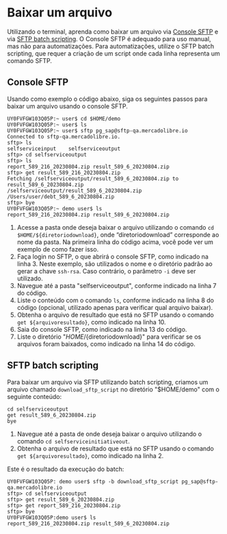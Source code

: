 # Baixar um arquivo

Utilizando o terminal, aprenda como baixar um arquivo via [Console SFTP](/developers/es/docs/links-and-debts/integration-configuration/download#bookmark_consola_sftp) e via [SFTP batch scripting](/developers/es/docs/links-and-debts/integration-configuration/download#bookmark_sftp_batch_scripting). O Console SFTP é adequado para uso manual, mas não para automatizações. Para automatizações, utilize o SFTP batch scripting, que requer a criação de um script onde cada linha representa um comando SFTP.

## Console SFTP

Usando como exemplo o código abaixo, siga os seguintes passos para baixar um arquivo usando o console SFTP.

```terminal
UY0FVFGW103Q05P:~ user$ cd $HOME/demo
UY0FVFGW103Q05P:~ user$ ls
UY0FVFGW103Q05P:~ user$ sftp pg_sap@sftp-qa.mercadolibre.io
Connected to sftp-qa.mercadolibre.io.
sftp> ls
selfserviceinput	selfserviceoutput
sftp> cd selfserviceoutput
sftp> ls
report_589_216_20230804.zip	result_589_6_20230804.zip
sftp> get result_589_216_20230804.zip
Fetching /selfserviceoutput/result_589_6_20230804.zip to result_589_6_20230804.zip
/selfserviceoutput/result_589_6_20230804.zip
/Users/user/debt_589_6_20230804.zip
sftp> bye
UY0FVFGW103Q05P:~ demo user$ ls
report_589_216_20230804.zip result_589_6_20230804.zip
```

1. Acesse a pasta onde deseja baixar o arquivo utilizando o comando `cd $HOME/${diretoriodownload}`, onde “diretoriodownload” corresponde ao nome da pasta. Na primeira linha do código acima, você pode ver um exemplo de como fazer isso.
2. Faça login no SFTP, o que abrirá o console SFTP, como indicado na linha 3. Neste exemplo, são utilizados o nome e o diretório padrão ao gerar a chave `ssh-rsa`. Caso contrário, o parâmetro `-i` deve ser utilizado.
3. Navegue até a pasta "selfserviceoutput", conforme indicado na linha 7 do código.
4. Liste o conteúdo com o comando `ls`, conforme indicado na linha 8 do código (opcional, utilizado apenas para verificar qual arquivo baixar).
5. Obtenha o arquivo de resultado que está no SFTP usando o comando `get ${arquivoresultado}`, como indicado na linha 10.
6. Saia do console SFTP, como indicado na linha 13 do código.
7. Liste o diretório "$HOME/${diretoriodownload}" para verificar se os arquivos foram baixados, como indicado na linha 14 do código.

## SFTP batch scripting

Para baixar um arquivo via SFTP utilizando batch scripting, criamos um arquivo chamado `download_sftp_script` no diretório "$HOME/demo" com o seguinte conteúdo:

```terminal
cd selfserviceoutput
get result_589_6_20230804.zip
bye
```

1. Navegue até a pasta de onde deseja baixar o arquivo utilizando o comando `cd selfserviceinitiativeout`.
2. Obtenha o arquivo de resultado que está no SFTP usando o comando `get ${arquivoresultado}`, como indicado na linha 2.

Este é o resultado da execução do batch:

```terminal
UY0FVFGW103Q05P: demo user$ sftp -b download_sftp_script pg_sap@sftp-qa.mercadolibre.io
sftp> cd selfserviceoutput
sftp> get result_589_6_20230804.zip
sftp> get report_589_216_20230804.zip
sftp> bye
UY0FVFGW103Q05P:demo user$ ls
report_589_216_20230804.zip	result_589_6_20230804.zip
```